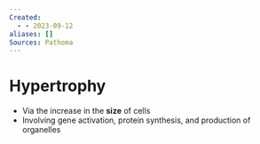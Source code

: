```yaml
---
Created:
  - - 2023-09-12
aliases: []
Sources: Pathoma
---
```

# Hypertrophy
- Via the increase in the **size** of cells
- Involving gene activation, protein synthesis, and production of organelles
